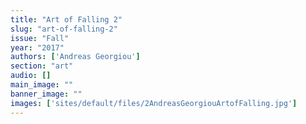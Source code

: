 ```yaml
---
title: "Art of Falling 2"
slug: "art-of-falling-2"
issue: "Fall"
year: "2017"
authors: ['Andreas Georgiou']
section: "art"
audio: []
main_image: ""
banner_image: ""
images: ['sites/default/files/2AndreasGeorgiouArtofFalling.jpg']
---
```

